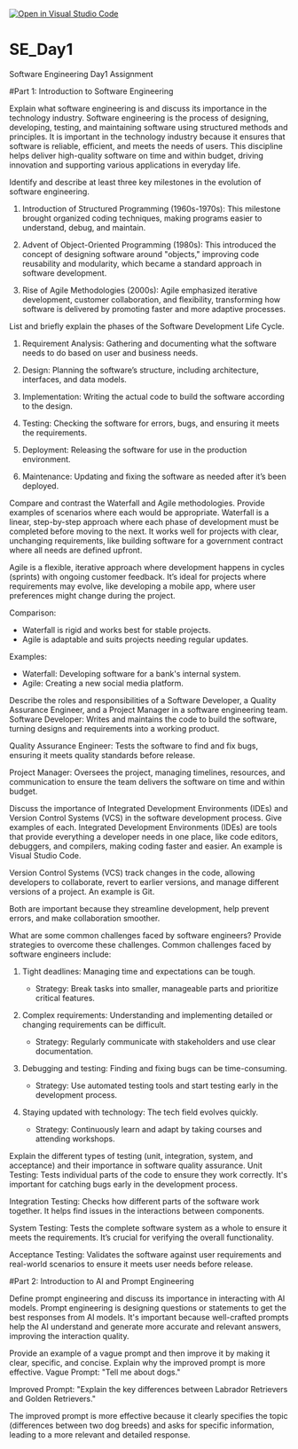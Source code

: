 [![Open in Visual Studio Code](https://classroom.github.com/assets/open-in-vscode-2e0aaae1b6195c2367325f4f02e2d04e9abb55f0b24a779b69b11b9e10269abc.svg)](https://classroom.github.com/online_ide?assignment_repo_id=15569597&assignment_repo_type=AssignmentRepo)
# SE_Day1
Software Engineering Day1 Assignment

#Part 1: Introduction to Software Engineering

Explain what software engineering is and discuss its importance in the technology industry.
Software engineering is the process of designing, developing, testing, and maintaining software using structured methods and principles. It is important in the technology industry because it ensures that software is reliable, efficient, and meets the needs of users. This discipline helps deliver high-quality software on time and within budget, driving innovation and supporting various applications in everyday life.

Identify and describe at least three key milestones in the evolution of software engineering.
1. Introduction of Structured Programming (1960s-1970s): This milestone brought organized coding techniques, making programs easier to understand, debug, and maintain.

2. Advent of Object-Oriented Programming (1980s): This introduced the concept of designing software around "objects," improving code reusability and modularity, which became a standard approach in software development.

3. Rise of Agile Methodologies (2000s): Agile emphasized iterative development, customer collaboration, and flexibility, transforming how software is delivered by promoting faster and more adaptive processes.

List and briefly explain the phases of the Software Development Life Cycle.
1. Requirement Analysis: Gathering and documenting what the software needs to do based on user and business needs.

2. Design: Planning the software’s structure, including architecture, interfaces, and data models.

3. Implementation: Writing the actual code to build the software according to the design.

4. Testing: Checking the software for errors, bugs, and ensuring it meets the requirements.

5. Deployment: Releasing the software for use in the production environment.

6. Maintenance: Updating and fixing the software as needed after it’s been deployed.

Compare and contrast the Waterfall and Agile methodologies. Provide examples of scenarios where each would be appropriate.
Waterfall is a linear, step-by-step approach where each phase of development must be completed before moving to the next. It works well for projects with clear, unchanging requirements, like building software for a government contract where all needs are defined upfront.

Agile is a flexible, iterative approach where development happens in cycles (sprints) with ongoing customer feedback. It’s ideal for projects where requirements may evolve, like developing a mobile app, where user preferences might change during the project.

Comparison:
- Waterfall is rigid and works best for stable projects.
- Agile is adaptable and suits projects needing regular updates.

Examples:
- Waterfall: Developing software for a bank's internal system.
- Agile: Creating a new social media platform.

Describe the roles and responsibilities of a Software Developer, a Quality Assurance Engineer, and a Project Manager in a software engineering team.
Software Developer: Writes and maintains the code to build the software, turning designs and requirements into a working product.

Quality Assurance Engineer: Tests the software to find and fix bugs, ensuring it meets quality standards before release.

Project Manager: Oversees the project, managing timelines, resources, and communication to ensure the team delivers the software on time and within budget.

Discuss the importance of Integrated Development Environments (IDEs) and Version Control Systems (VCS) in the software development process. Give examples of each.
Integrated Development Environments (IDEs) are tools that provide everything a developer needs in one place, like code editors, debuggers, and compilers, making coding faster and easier. An example is Visual Studio Code.

Version Control Systems (VCS) track changes in the code, allowing developers to collaborate, revert to earlier versions, and manage different versions of a project. An example is Git.

Both are important because they streamline development, help prevent errors, and make collaboration smoother.

What are some common challenges faced by software engineers? Provide strategies to overcome these challenges.
Common challenges faced by software engineers include:

1. Tight deadlines: Managing time and expectations can be tough.
   - Strategy: Break tasks into smaller, manageable parts and prioritize critical features.

2. Complex requirements: Understanding and implementing detailed or changing requirements can be difficult.
   - Strategy: Regularly communicate with stakeholders and use clear documentation.

3. Debugging and testing: Finding and fixing bugs can be time-consuming.
   - Strategy: Use automated testing tools and start testing early in the development process.

4. Staying updated with technology: The tech field evolves quickly.
   - Strategy: Continuously learn and adapt by taking courses and attending workshops.

Explain the different types of testing (unit, integration, system, and acceptance) and their importance in software quality assurance.
Unit Testing: Tests individual parts of the code to ensure they work correctly. It's important for catching bugs early in the development process.

Integration Testing: Checks how different parts of the software work together. It helps find issues in the interactions between components.

System Testing: Tests the complete software system as a whole to ensure it meets the requirements. It’s crucial for verifying the overall functionality.

Acceptance Testing: Validates the software against user requirements and real-world scenarios to ensure it meets user needs before release.

#Part 2: Introduction to AI and Prompt Engineering


Define prompt engineering and discuss its importance in interacting with AI models.
Prompt engineering is designing questions or statements to get the best responses from AI models. It's important because well-crafted prompts help the AI understand and generate more accurate and relevant answers, improving the interaction quality.

Provide an example of a vague prompt and then improve it by making it clear, specific, and concise. Explain why the improved prompt is more effective.
Vague Prompt: "Tell me about dogs."

Improved Prompt: "Explain the key differences between Labrador Retrievers and Golden Retrievers."

The improved prompt is more effective because it clearly specifies the topic (differences between two dog breeds) and asks for specific information, leading to a more relevant and detailed response.
